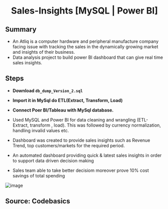 <h1 align="center">Sales-Insights [MySQL | Power BI]</h2>

## Summary
- An Atliq is a computer hardware and peripheral manufacture company facing issue with tracking the sales in the dynamically growing market and insights of their business.
- Data analysis project to build power BI dashboard that can give real time sales insights.

## Steps
- **Download `db_dump_Version_2.sql`** 
- **Import it in MySql do ETL(Extract, Transform, Load)**
- **Connect Poer BI/Tableau with MySql database.**


- Used MySQL and Power BI for data cleaning and wrangling (ETL-Extract, transform , load). This was followed by currency normalization, handling invalid values etc.
- Dashboard was created to provide sales insights such as Revenue Trend, top customers/markets for the required period.
- An automated dashboard providing quick & latest sales insights in order to support data driven decision making
- Sales team able to take better decisiom moreover prove 10% cost savings of total spending

![image](https://user-images.githubusercontent.com/127897090/228707607-f9a3a4e7-bd34-4234-a3fe-4476445821de.png)

## Source: Codebasics










